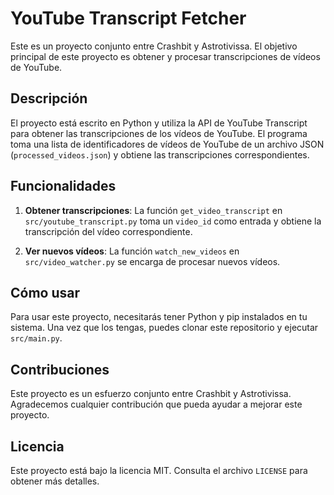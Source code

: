 # YouTube Transcript Fetcher

Este es un proyecto conjunto entre Crashbit y Astrotivissa. El objetivo principal de este proyecto es obtener y procesar transcripciones de vídeos de YouTube.

## Descripción

El proyecto está escrito en Python y utiliza la API de YouTube Transcript para obtener las transcripciones de los vídeos de YouTube. El programa toma una lista de identificadores de vídeos de YouTube de un archivo JSON (`processed_videos.json`) y obtiene las transcripciones correspondientes.

## Funcionalidades

1. **Obtener transcripciones**: La función `get_video_transcript` en `src/youtube_transcript.py` toma un `video_id` como entrada y obtiene la transcripción del vídeo correspondiente.

2. **Ver nuevos vídeos**: La función `watch_new_videos` en `src/video_watcher.py` se encarga de procesar nuevos vídeos.

## Cómo usar

Para usar este proyecto, necesitarás tener Python y pip instalados en tu sistema. Una vez que los tengas, puedes clonar este repositorio y ejecutar `src/main.py`.

## Contribuciones

Este proyecto es un esfuerzo conjunto entre Crashbit y Astrotivissa. Agradecemos cualquier contribución que pueda ayudar a mejorar este proyecto.

## Licencia

Este proyecto está bajo la licencia MIT. Consulta el archivo `LICENSE` para obtener más detalles.